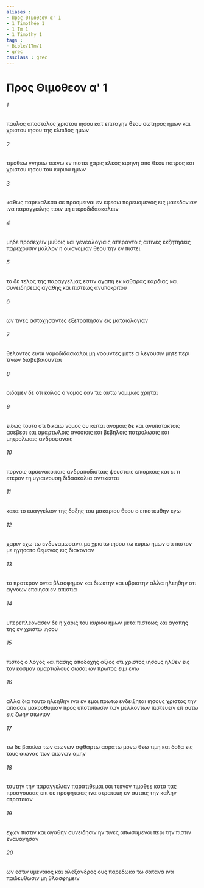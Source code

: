 ```yaml
---
aliases : 
- Προς Θιμοθεον α' 1
- 1 Timothée 1
- 1 Tm 1
- 1 Timothy 1
tags : 
- Bible/1Tm/1
- grec
cssclass : grec
---
```


# Προς Θιμοθεον α' 1

###### 1
παυλος αποστολος χριστου ιησου κατ επιταγην θεου σωτηρος ημων και χριστου ιησου της ελπιδος ημων
###### 2
τιμοθεω γνησιω τεκνω εν πιστει χαρις ελεος ειρηνη απο θεου πατρος και χριστου ιησου του κυριου ημων
###### 3
καθως παρεκαλεσα σε προσμειναι εν εφεσω πορευομενος εις μακεδονιαν ινα παραγγειλης τισιν μη ετεροδιδασκαλειν
###### 4
μηδε προσεχειν μυθοις και γενεαλογιαις απεραντοις αιτινες εκζητησεις παρεχουσιν μαλλον η οικονομιαν θεου την εν πιστει
###### 5
το δε τελος της παραγγελιας εστιν αγαπη εκ καθαρας καρδιας και συνειδησεως αγαθης και πιστεως ανυποκριτου
###### 6
ων τινες αστοχησαντες εξετραπησαν εις ματαιολογιαν
###### 7
θελοντες ειναι νομοδιδασκαλοι μη νοουντες μητε α λεγουσιν μητε περι τινων διαβεβαιουνται
###### 8
οιδαμεν δε οτι καλος ο νομος εαν τις αυτω νομιμως χρηται
###### 9
ειδως τουτο οτι δικαιω νομος ου κειται ανομοις δε και ανυποτακτοις ασεβεσι και αμαρτωλοις ανοσιοις και βεβηλοις πατρολωαις και μητρολωαις ανδροφονοις
###### 10
πορνοις αρσενοκοιταις ανδραποδισταις ψευσταις επιορκοις και ει τι ετερον τη υγιαινουση διδασκαλια αντικειται
###### 11
κατα το ευαγγελιον της δοξης του μακαριου θεου ο επιστευθην εγω
###### 12
χαριν εχω τω ενδυναμωσαντι με χριστω ιησου τω κυριω ημων οτι πιστον με ηγησατο θεμενος εις διακονιαν
###### 13
το προτερον οντα βλασφημον και διωκτην και υβριστην αλλα ηλεηθην οτι αγνοων εποιησα εν απιστια
###### 14
υπερεπλεονασεν δε η χαρις του κυριου ημων μετα πιστεως και αγαπης της εν χριστω ιησου
###### 15
πιστος ο λογος και πασης αποδοχης αξιος οτι χριστος ιησους ηλθεν εις τον κοσμον αμαρτωλους σωσαι ων πρωτος ειμι εγω
###### 16
αλλα δια τουτο ηλεηθην ινα εν εμοι πρωτω ενδειξηται ιησους χριστος την απασαν μακροθυμιαν προς υποτυπωσιν των μελλοντων πιστευειν επ αυτω εις ζωην αιωνιον
###### 17
τω δε βασιλει των αιωνων αφθαρτω αορατω μονω θεω τιμη και δοξα εις τους αιωνας των αιωνων αμην
###### 18
ταυτην την παραγγελιαν παρατιθεμαι σοι τεκνον τιμοθεε κατα τας προαγουσας επι σε προφητειας ινα στρατευη εν αυταις την καλην στρατειαν
###### 19
εχων πιστιν και αγαθην συνειδησιν ην τινες απωσαμενοι περι την πιστιν εναυαγησαν
###### 20
ων εστιν υμεναιος και αλεξανδρος ους παρεδωκα τω σατανα ινα παιδευθωσιν μη βλασφημειν
